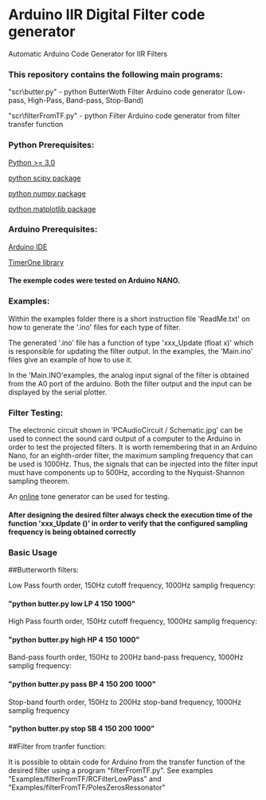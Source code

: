 # Arduino IIR Digital Filter code generator

Automatic Arduino Code Generator for IIR Filters 

### This repository contains the following main programs:

"scr\butter.py" - python ButterWoth Filter Arduino code generator (Low-pass, High-Pass, Band-pass, Stop-Band)
 
"scr\filterFromTF.py" - python Filter Arduino code generator from filter transfer function
 
### Python Prerequisites:

[Python >= 3.0](https://www.python.org/)
 
[python scipy package](https://www.scipy.org/install.html)
 
[python numpy package](https://numpy.org/install/)
 
[python matplotlib package](https://matplotlib.org/stable/users/installing.html)
 
### Arduino Prerequisites:

[Arduino IDE](https://www.arduino.cc/en/software)

[TimerOne library](https://www.arduino.cc/reference/en/libraries/timerone/)

#### The exemple codes were tested on Arduino NANO.

### Examples:

Within the examples folder there is a short instruction file 'ReadMe.txt' on how to generate the '.ino' files for each type of filter. 

The generated '.ino' file has a function of type 'xxx_Update (float x)' which is responsible for updating the filter output. In the examples, the 'Main.ino' files give an example of how to use it. 

In the 'Main.INO'examples, the analog input signal of the filter is obtained from the A0 port of the arduino. Both the filter output and the input can be displayed by the serial plotter. 

### Filter Testing:

The electronic circuit shown in 'PCAudioCircuit / Schematic.jpg' can be used to connect the sound card output of a computer to the Arduino in order to test the projected filters. It is worth remembering that in an Arduino Nano, for an eighth-order filter, the maximum sampling frequency that can be used is 1000Hz. Thus, the signals that can be injected into the filter input must have components up to 500Hz, according to the Nyquist-Shannon sampling theorem.

An [online](https://www.szynalski.com/tone-generator/) tone generator can be used for testing. 

#### After designing the desired filter always check the execution time of the function 'xxx_Update ()' in order to verify that the configured sampling frequency is being obtained correctly 

### Basic Usage

##Butterworth filters:

Low Pass fourth order, 150Hz cutoff frequency, 1000Hz samplig frequency: 
#### "python butter.py low LP 4 150 1000"

High Pass fourth order, 150Hz cutoff frequency, 1000Hz samplig frequency: 
#### "python butter.py high HP 4 150 1000"

Band-pass fourth order, 150Hz to 200Hz band-pass frequency, 1000Hz samplig frequency: 
#### "python butter.py pass BP 4 150 200 1000"

Stop-band fourth order, 150Hz to 200Hz stop-band frequency, 1000Hz samplig frequency
#### "python butter.py stop SB 4 150 200 1000"


##Filter from tranfer function:

It is possible to obtain code for Arduino from the transfer function of the desired filter using a program "filterFromTF.py". See examples "Examples/filterFromTF/RCFilterLowPass" and "Examples/filterFromTF/PolesZerosRessonator"




